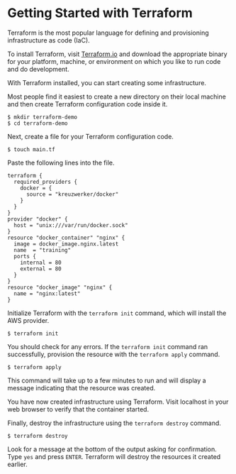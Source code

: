 # Getting Started with Terraform

Terraform is the most popular language for defining and provisioning infrastructure as code (IaC).

To install Terraform, visit [Terraform.io](https://www.terraform.io/downloads.html) and download the appropriate binary for your platform, machine, or environment on which you like to run code and do development.

With Terraform installed, you can start creating some infrastructure.

Most people find it easiest to create a new directory on their local machine and then create Terraform configuration code inside it.

```shell
$ mkdir terraform-demo
$ cd terraform-demo
```

Next, create a file for your Terraform configuration code.

```shell
$ touch main.tf
```

Paste the following lines into the file.

```hcl
terraform {
  required_providers {
    docker = {
      source = "kreuzwerker/docker"
    }
  }
}
provider "docker" {
  host = "unix:///var/run/docker.sock"
}
resource "docker_container" "nginx" {
  image = docker_image.nginx.latest
  name  = "training"
  ports {
    internal = 80
    external = 80
  }
}
resource "docker_image" "nginx" {
  name = "nginx:latest"
}
```

Initialize Terraform with the `terraform init` command, which will install the AWS provider.

```shell
$ terraform init
```

You should check for any errors. If the `terraform init` command ran successfully, provision the resource with the `terraform apply` command.

```shell
$ terraform apply
```

This command will take up to a few minutes to run and will display a message indicating that the resource was created.

You have now created infrastructure using Terraform. Visit localhost in your web browser to verify that the container started.

Finally, destroy the infrastructure using the `terraform destroy` command.

```shell
$ terraform destroy
```

Look for a message at the bottom of the output asking for confirmation. Type `yes` and press `ENTER`. Terraform will destroy the resources it created earlier.
